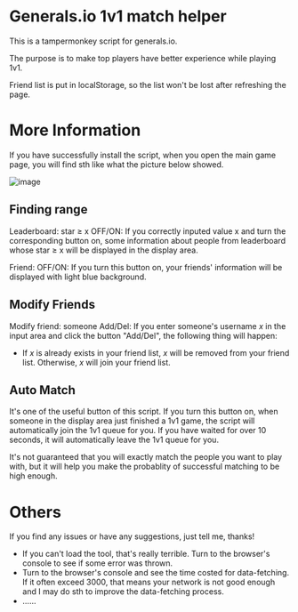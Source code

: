 # Generals.io 1v1 match helper

This is a tampermonkey script for generals.io.

The purpose is to make top players have better experience while playing 1v1.

Friend list is put in localStorage, so the list won't be lost after refreshing the page.

# More Information

If you have successfully install the script, when you open the main game page, you will find sth like what the picture below showed.

![image](https://user-images.githubusercontent.com/40843199/113469243-bba6e800-947e-11eb-9f97-228ac982932e.png)

## Finding range

Leaderboard: star ≥ x   OFF/ON: If you correctly inputed value x and turn the corresponding button on, some information about people from leaderboard whose star ≥ x will be displayed in the display area.

Friend: OFF/ON: If you turn this button on, your friends' information will be displayed with light blue background.

## Modify Friends

Modify friend: someone Add/Del: If you enter someone's username $x$ in the input area and click the button "Add/Del", the following thing will happen:
* If $x$ is already exists in your friend list, $x$ will be removed from your friend list. Otherwise, $x$ will join your friend list.

## Auto Match

It's one of the useful button of this script. If you turn this button on, when someone in the display area just finished a 1v1 game, the script will automatically join the 1v1 queue for you. If you have waited for over 10 seconds, it will automatically leave the 1v1 queue for you.

It's not guaranteed that you will exactly match the people you want to play with, but it will help you make the probablity of successful matching to be high enough. 

# Others

If you find any issues or have any suggestions, just tell me, thanks!

* If you can't load the tool, that's really terrible. Turn to the browser's console to see if some error was thrown.
* Turn to the browser's console and see the time costed for data-fetching. If it often exceed 3000, that means your network is not good enough and I may do sth to improve the data-fetching process.
* ......

